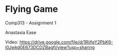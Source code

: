 # Flying Game
Comp313 - Assignment 1

Anastasia Ease

Video: https://drive.google.com/file/d/1RiifgY2PbK6-i0Jwkd0E673DCDZBagfi/view?usp=sharing
